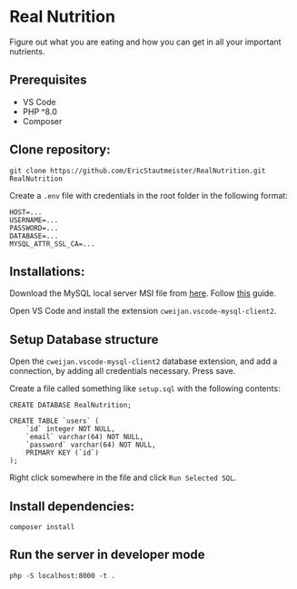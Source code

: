 # Real Nutrition
Figure out what you are eating and how you can get in all your important nutrients. 

## Prerequisites

-   VS Code
-   PHP ^8.0
-   Composer

## Clone repository:

```
git clone https://github.com/EricStautmeister/RealNutrition.git RealNutrition
```

Create a `.env` file with credentials in the root folder in the following format:

```
HOST=...
USERNAME=...
PASSWORD=...
DATABASE=...
MYSQL_ATTR_SSL_CA=...
```

## Installations: <br>

Download the MySQL local server MSI file from [here](https://dev.mysql.com/downloads/file/?id=516926).
Follow [this](https://www.prisma.io/dataguide/mysql/setting-up-a-local-mysql-database) guide.

Open VS Code and install the extension `cweijan.vscode-mysql-client2`.

## Setup Database structure
Open the `cweijan.vscode-mysql-client2` database extension, and add a connection, by adding all credentials necessary. Press save. 

Create a file called something like `setup.sql` with the following contents:

```
CREATE DATABASE RealNutrition;

CREATE TABLE `users` (
    `id` integer NOT NULL,
    `email` varchar(64) NOT NULL,
    `password` varchar(64) NOT NULL,
    PRIMARY KEY (`id`)
);
```
Right click somewhere in the file and click `Run Selected SQL`.

## Install dependencies:

```
composer install
```

## Run the server in developer mode

```
php -S localhost:8000 -t .
```
